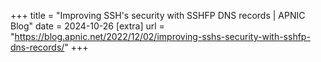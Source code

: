 +++
title = "Improving SSH's security with SSHFP DNS records | APNIC Blog"
date = 2024-10-26
[extra]
url = "https://blog.apnic.net/2022/12/02/improving-sshs-security-with-sshfp-dns-records/"
+++
